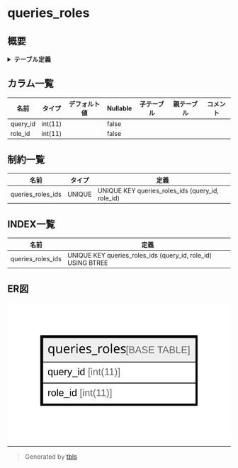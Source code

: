 # queries_roles

## 概要

<details>
<summary><strong>テーブル定義</strong></summary>

```sql
CREATE TABLE `queries_roles` (
  `query_id` int(11) NOT NULL,
  `role_id` int(11) NOT NULL,
  UNIQUE KEY `queries_roles_ids` (`query_id`,`role_id`)
) ENGINE=InnoDB DEFAULT CHARSET=utf8
```

</details>

## カラム一覧

| 名前       | タイプ     | デフォルト値       | Nullable | 子テーブル      | 親テーブル      | コメント     |
| -------- | ------- | ------------ | -------- | ---------- | ---------- | -------- |
| query_id | int(11) |              | false    |            |            |          |
| role_id  | int(11) |              | false    |            |            |          |

## 制約一覧

| 名前                | タイプ    | 定義                                               |
| ----------------- | ------ | ------------------------------------------------ |
| queries_roles_ids | UNIQUE | UNIQUE KEY queries_roles_ids (query_id, role_id) |

## INDEX一覧

| 名前                | 定義                                                           |
| ----------------- | ------------------------------------------------------------ |
| queries_roles_ids | UNIQUE KEY queries_roles_ids (query_id, role_id) USING BTREE |

## ER図

![er](queries_roles.svg)

---

> Generated by [tbls](https://github.com/k1LoW/tbls)
